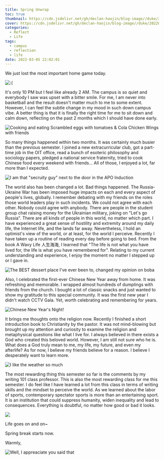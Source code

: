 ```yaml
---
title: Spring Unwrap
toc: true
thumbnail: https://cdn.jsdelivr.net/gh/declan-haojin/blog-image//duke/20220305224508.png
cover: https://cdn.jsdelivr.net/gh/declan-haojin/blog-image//duke/20220305224508.png
categories:
  - Reflect
  - Life
tags:
  - campus
  - reflection
  - life
date: 2022-03-05 22:02:01
---
```


We just lost the most important home game today. 
<!--more-->

![:(](https://cdn.jsdelivr.net/gh/declan-haojin/blog-image//duke/20220305233543.png)

It's only 10 PM but I feel like already 2 AM. The campus is so quiet and everybody I saw was upset with a bitter smile. For me, I am never into basketball and the result doesn't matter much to me to some extent. However, I can feel the subtle change in my mood in such down campus vibe. A better thing is that it is finally the right time for me to sit down and calm down, reflecting on the past 2 months which I should have done early. 

![Cooking and eating Scrambled eggs with tomatoes & Cola Chicken Wings with friends ](https://cdn.jsdelivr.net/gh/declan-haojin/blog-image//duke/20220305223657.png)

So many things happened within two months. It was certainly much busier than the previous semester. I joined a new extracurricular club, got a part-time job in the OIT office, read a bunch of esoteric philosophy and sociology papers, pledged a national service fraternity, tried to cook Chinese food every weekend with friends... All of those, I enjoyed a lot, far more than I expected. 

![I am that "secruity guy" next to the door in the APO Induction](https://cdn.jsdelivr.net/gh/declan-haojin/blog-image//duke/20220305223902.png)

The world also has been changed a lot. Bad things happened. The Russia-Ukraine War has been imposed huge impacts on each and every aspect of people's lives, globally. I remember debating with my friends on the roles those world leaders play in such incidents. We could not agree with each other. Nobody could agree with anybody. There are people in the student group chat raising money for the Ukrainian military, joking on "Let's go Russia". There are all kinds of people in this world, no matter which part. I have experienced a great sense of hostility and extremity around my daily life, the Internet life, and the lands far away. Nevertheless, I hold an optimist's view of the world, or at least, for the world I perceive. Recently I have taken up a routine of reading every day before going to bed. From the book A Wavy Life 人生海海, I learned that "The life is not what you have lived for, the life is what you have remembered for". Relating to my current understanding and experience, I enjoy the moment no matter I stepped up or I gave in.

![The BEST dessert place I've ever been to, changed my opinion on boba](https://cdn.jsdelivr.net/gh/declan-haojin/blog-image//duke/20220305224042.png)

Also, I celebrated the first-ever Chinese New Year away from home. It was refreshing and memorable. I wrapped almost hundreds of dumplings with friends from the church. I bought a lot of classic snacks and just wanted to show my gratitude to this special community. It was the first new year I didn't watch CCTV Gala. Yet, worth celebrating and remembering for years.

![Chinese New Year's Night!](https://cdn.jsdelivr.net/gh/declan-haojin/blog-image//duke/20220305224219.png)

It brings me thoughts onto the religion now. Recently I finished a short introduction book to Christianity by the pastor. It was not mind-blowing but brought up my attention and curiosity to examine the religion and metaphysical questions like what I live for. I always believed in there exists a God who created this beloved world. However, I am still not sure who he is. What does a God truly mean to me, my life, my future, and even my afterlife? As for now, I believe my friends believe for a reason. I believe I desperately want to learn more.

![I like the weather so much](https://cdn.jsdelivr.net/gh/declan-haojin/blog-image//duke/20220305224348.png)

The most rewarding thing this semester so far is the comments by my writing 101 class professor. This is also the most rewarding class for me this semester. I do feel like I have learned a lot from this class in terms of writing skills and the mindset to perceive the world. As we learned about the labor of sports, contemporary spectator sports is more than an entertaining sport. It is an institution that could suppress humanity, widen inequality and lead to consequences. Everything is doubtful, no matter how good or bad it looks.

![](https://cdn.jsdelivr.net/gh/declan-haojin/blog-image//duke/20220305223321.png)

Life goes on and on~ 

Spring break starts now. 

Warmly,

![Well, I appreaciate you said that](https://cdn.jsdelivr.net/gh/declan-haojin/blog-image//duke/20220305224808.png)
